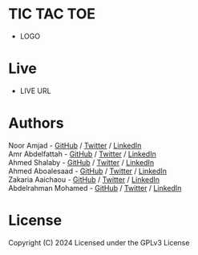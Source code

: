 # TIC TAC TOE
- LOGO
# Live
- LIVE URL
# Authors
Noor Amjad - [GitHub](https://github.com/Justxd22) / [Twitter](https://twitter.com/_xd222) / [LinkedIn](https://www.linkedin.com/in/noor-amjad-xd)  
Amr Abdelfattah - [GitHub](https://github.com/0x3mr) / [Twitter](https://twitter.com/an0n_amr) / [LinkedIn](https://www.linkedin.com/in/amrabdelfattah/)  
Ahmed Shalaby - [GitHub](https://github.com/Madiocre) / [Twitter](https://twitter.com/Ahmed_K_Shalaby) / [LinkedIn](https://www.linkedin.com/in/ahmed-shalaby-31a03a235/)  
Ahmed Aboalesaad - [GitHub](https://github.com/Ahmed-Aboalasaad) / [Twitter]() / [LinkedIn]()  
Zakaria Aaichaou - [GitHub](https://github.com/Z-Sitawi) / [Twitter]() / [LinkedIn]()  
Abdelrahman Mohamed - [GitHub](https://github.com/hackerSa3edy) / [Twitter]() / [LinkedIn]()  


# License
Copyright (C) 2024 
Licensed under the GPLv3 License
